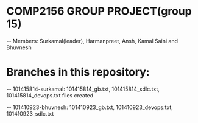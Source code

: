 # COMP2156 GROUP PROJECT(group 15)
-- Members: Surkamal(leader), Harmanpreet, Ansh, Kamal Saini and Bhuvnesh 

# Branches in this repository:
-- 101415814-surkamal: 101415814_gb.txt, 101415814_sdlc.txt, 101415814_devops.txt files created  

-- 101410923-bhuvnesh: 101410923_gb.txt, 101410923_devops.txt, 101410923_sdlc.txt 

